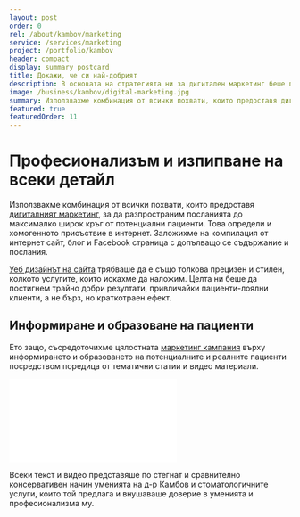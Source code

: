 ```yaml
---
layout: post
order: 0
rel: /about/kambov/marketing
service: /services/marketing
project: /portfolio/kambov
header: compact
display: summary postcard
title: Докажи, че си най-добрият
description: В основата на стратегията ни за дигитален маркетинг беше представянето на д-р Камбов като добър специалист и изграждането на доверие към него.
image: /business/kambov/digital-marketing.jpg
summary: Използвахме комбинация от всички похвати, които предоставя дигиталният маркетинг, за да разпространим посланията до максималко широк кръг от потенциални пациенти. Това определи и хомогенното присъствие в интернет. Заложихме на компилация от интернет сайт, блог и Facebook страница с допълващо се съдържание и послания.
featured: true
featuredOrder: 11
---
```

# Професионализъм и изпипване на всеки детайл
Използвахме комбинация от всички похвати, които предоставя [дигиталният маркетинг](./../../маркетинг/дигитална-маркетинг-стратегия.html), за да разпространим посланията до максималко широк кръг от потенциални пациенти. Това определи и хомогенното присъствие в интернет. Заложихме на компилация от интернет сайт, блог и Facebook страница с допълващо се съдържание и послания.

[Уеб дизайнът на сайта](./../../маркетинг/уеб-дизайн.html) трябваше да е също толкова прецизен и стилен, колкото услугите, които искахме да наложим. Целта ни беше да постигнем трайно добри резултати, привличайки пациенти-лоялни клиенти, а не бърз, но краткотраен ефект. 

## Информиране и образоване на пациенти
Ето защо, съсредоточихме цялостната [маркетинг кампания](./../../маркетинг/дигитална-маркетинг-стратегия.html) върху информирането и образоването на потенциалните и реалните пациенти посредством поредица от тематични статии и видео материали. 

<iframe  data-aspect="0.5625" src="//www.youtube.com/embed/Glh-CerMXdM?rel=0" frameborder="0" allowfullscreen></iframe>

Всеки текст и видео представяше по стегнат и сравнително консервативен начин уменията на д-р Камбов и стоматологичните услуги, които той предлага и внушаваше доверие в уменията и професионализма му.